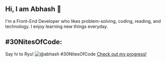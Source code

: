 ## Hi, I am Abhash 👋
 
 I'm a Front-End Developer who likes problem-solving, coding, reading, and technology. I enjoy learning new things everyday. 

 ## #30NitesOfCode:
  Say hi to Ryu!
  ![@abhash #30NitesOfCode](https://www.codedex.io/api/petStatus?user=abhash)
  [Check out my progress!](https://www.codedex.io/@abhash/30-nites-of-code)  
<!--
**Abhash157/Abhash157** is a ✨ _special_ ✨ repository because its `README.md` (this file) appears on your GitHub profile.

Here are some ideas to get you started:

- 🔭 I’m currently working on ...
- 🌱 I’m currently learning ...
- 👯 I’m looking to collaborate on ...
- 🤔 I’m looking for help with ...
- 💬 Ask me about ...
- 📫 How to reach me: ...
- 😄 Pronouns: ...
- ⚡ Fun fact: ...
-->
